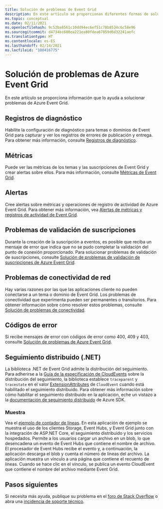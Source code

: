 ```yaml
---
title: Solución de problemas de Event Grid
description: En este artículo se proporcionan diferentes formas de solucionar problemas de Azure Event Grid.
ms.topic: conceptual
ms.date: 02/11/2021
ms.openlocfilehash: 9c52ba8561c10dd94ec6ef51c78b8534c6c58e96
ms.sourcegitcommit: d4734bc680ea221ea80fdea67859d6d32241aefc
ms.translationtype: HT
ms.contentlocale: es-ES
ms.lasthandoff: 02/14/2021
ms.locfileid: "100416775"
---
```

# <a name="troubleshoot-azure-event-grid-issues"></a>Solución de problemas de Azure Event Grid
En este artículo se proporciona información que lo ayuda a solucionar problemas de Azure Event Grid. 

## <a name="diagnostic-logs"></a>Registros de diagnóstico
Habilite la configuración de diagnóstico para temas o dominios de Event Grid para capturar y ver los registros de errores de publicación y entrega. Para obtener más información, consulte [Registros de diagnóstico](enable-diagnostic-logs-topic.md).

## <a name="metrics"></a>Métricas
Puede ver las métricas de los temas y las suscripciones de Event Grid y crear alertas sobre ellos. Para más información, consulte [Métricas de Event Grid](monitor-event-delivery.md).

## <a name="alerts"></a>Alertas
Cree alertas sobre métricas y operaciones de registro de actividad de Azure Event Grid. Para obtener más información, vea [Alertas de métricas y registros de actividad de Event Grid](set-alerts.md).

## <a name="subscription-validation-issues"></a>Problemas de validación de suscripciones
Durante la creación de la suscripción a eventos, es posible que reciba un mensaje de error que indica que no se pudo completar la validación del punto de conexión proporcionado. Para solucionar problemas de validación de suscripciones, consulte [Solución de problemas de validación de suscripciones de Azure Event Grid](troubleshoot-subscription-validation.md). 

## <a name="network-connectivity-issues"></a>Problemas de conectividad de red
Hay varias razones por las que las aplicaciones cliente no pueden conectarse a un tema o dominio de Event Grid. Los problemas de conectividad que experimenta pueden ser permanentes o transitorios. Para obtener información sobre cómo resolver estos problemas, consulte [Solución de problemas de conectividad](troubleshoot-network-connectivity.md).

## <a name="error-codes"></a>Códigos de error
Si recibe mensajes de error con códigos de error como 400, 409 y 403, consulte [Solución de problemas de Azure Event Grid](troubleshoot-errors.md). 

## <a name="distributed-tracing-net"></a>Seguimiento distribuido (.NET)
La biblioteca .NET de Event Grid admite la distribución del seguimiento. Para adherirse a la [Guía de la especificación de CloudEvents](https://github.com/cloudevents/spec/blob/master/extensions/distributed-tracing.md) sobre la distribución del seguimiento, la biblioteca establece `traceparent` y `tracestate` en el valor [ExtensionAttributes](https://github.com/Azure/azure-sdk-for-net/blob/master/sdk/eventgrid/Azure.Messaging.EventGrid/src/Customization/CloudEvent.cs#L126) de `CloudEvent` cuando está habilitado el seguimiento distribuido. Para obtener más información sobre cómo habilitar el seguimiento distribuido en la aplicación, eche un vistazo a la [documentación de seguimiento distribuido](https://github.com/Azure/azure-sdk-for-net/blob/master/sdk/core/Azure.Core/samples/Diagnostics.md#Distributed-tracing) de Azure SDK.

### <a name="sample"></a>Muestra
Vea el [ejemplo de contador de líneas](/samples/azure/azure-sdk-for-net/line-counter/). En esta aplicación de ejemplo se muestra el uso de los clientes Storage, Event Hubs, y Event Grid junto con la integración de ASP.NET Core, el seguimiento distribuido y los servicios hospedados. Permite a los usuarios cargar un archivo en un blob, lo que desencadena un evento de Event Hubs que contiene el nombre de archivo. El procesador de Event Hubs recibe el evento y, a continuación, la aplicación descarga el blob y cuenta el número de líneas del archivo. La aplicación muestra un vínculo a una página que contiene el recuento de líneas. Cuando se hace clic en el vínculo, se publica un evento CloudEvent que contiene el nombre del archivo mediante Event Grid.

## <a name="next-steps"></a>Pasos siguientes
Si necesita más ayuda, publique su problema en el [foro de Stack Overflow](https://stackoverflow.com/questions/tagged/azure-eventgrid) o abra una [incidencia de soporte técnico](https://azure.microsoft.com/support/options/). 
